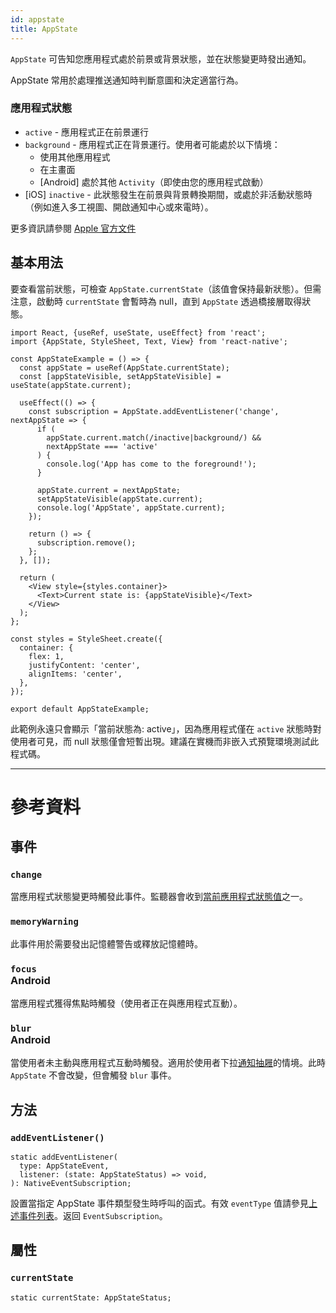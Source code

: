 ```yaml
---
id: appstate
title: AppState
---
```


`AppState` 可告知您應用程式處於前景或背景狀態，並在狀態變更時發出通知。

AppState 常用於處理推送通知時判斷意圖和決定適當行為。

### 應用程式狀態

- `active` - 應用程式正在前景運行
- `background` - 應用程式正在背景運行。使用者可能處於以下情境：
  - 使用其他應用程式
  - 在主畫面
  - [Android] 處於其他 `Activity`（即使由您的應用程式啟動）
- [iOS] `inactive` - 此狀態發生在前景與背景轉換期間，或處於非活動狀態時（例如進入多工視圖、開啟通知中心或來電時）。

更多資訊請參閱 [Apple 官方文件](https://developer.apple.com/documentation/uikit/app_and_scenes/managing_your_app_s_life_cycle)

## 基本用法

要查看當前狀態，可檢查 `AppState.currentState`（該值會保持最新狀態）。但需注意，啟動時 `currentState` 會暫時為 null，直到 `AppState` 透過橋接層取得狀態。

```SnackPlayer name=AppState%20Example
import React, {useRef, useState, useEffect} from 'react';
import {AppState, StyleSheet, Text, View} from 'react-native';

const AppStateExample = () => {
  const appState = useRef(AppState.currentState);
  const [appStateVisible, setAppStateVisible] = useState(appState.current);

  useEffect(() => {
    const subscription = AppState.addEventListener('change', nextAppState => {
      if (
        appState.current.match(/inactive|background/) &&
        nextAppState === 'active'
      ) {
        console.log('App has come to the foreground!');
      }

      appState.current = nextAppState;
      setAppStateVisible(appState.current);
      console.log('AppState', appState.current);
    });

    return () => {
      subscription.remove();
    };
  }, []);

  return (
    <View style={styles.container}>
      <Text>Current state is: {appStateVisible}</Text>
    </View>
  );
};

const styles = StyleSheet.create({
  container: {
    flex: 1,
    justifyContent: 'center',
    alignItems: 'center',
  },
});

export default AppStateExample;
```

此範例永遠只會顯示「當前狀態為: active」，因為應用程式僅在 `active` 狀態時對使用者可見，而 null 狀態僅會短暫出現。建議在實機而非嵌入式預覽環境測試此程式碼。

---

# 參考資料

## 事件

### `change`

當應用程式狀態變更時觸發此事件。監聽器會收到[當前應用程式狀態值](appstate#app-states)之一。

### `memoryWarning`

此事件用於需要發出記憶體警告或釋放記憶體時。

### `focus` <div class="label android">Android</div>

當應用程式獲得焦點時觸發（使用者正在與應用程式互動）。

### `blur` <div class="label android">Android</div>

當使用者未主動與應用程式互動時觸發。適用於使用者下拉[通知抽屜](https://developer.android.com/guide/topics/ui/notifiers/notifications#bar-and-drawer)的情境。此時 `AppState` 不會改變，但會觸發 `blur` 事件。

## 方法

### `addEventListener()`

```tsx
static addEventListener(
  type: AppStateEvent,
  listener: (state: AppStateStatus) => void,
): NativeEventSubscription;
```

設置當指定 AppState 事件類型發生時呼叫的函式。有效 `eventType` 值請參見[上述事件列表](#events)。返回 `EventSubscription`。

## 屬性

### `currentState`

```tsx
static currentState: AppStateStatus;
```